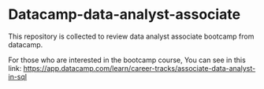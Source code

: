 # Datacamp-data-analyst-associate
This repository is collected to review data analyst associate bootcamp from datacamp. 

For those who are interested in the bootcamp course, You can see in this link: https://app.datacamp.com/learn/career-tracks/associate-data-analyst-in-sql

